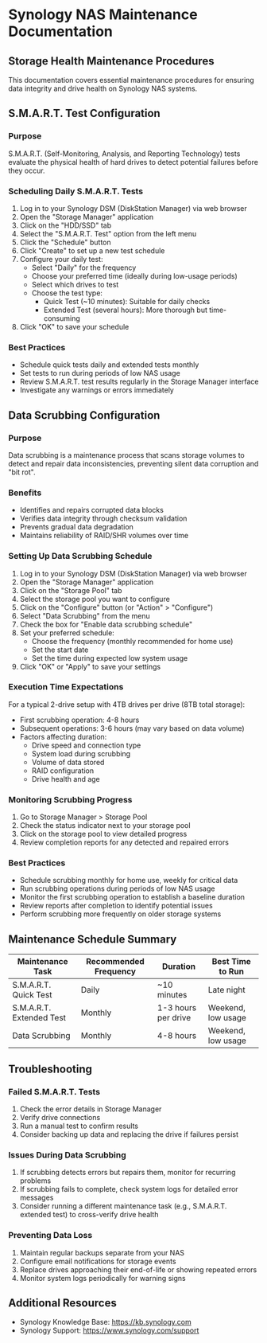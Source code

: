 # Synology NAS Maintenance Documentation

## Storage Health Maintenance Procedures

This documentation covers essential maintenance procedures for ensuring data integrity and drive health on Synology NAS systems.

## S.M.A.R.T. Test Configuration

### Purpose
S.M.A.R.T. (Self-Monitoring, Analysis, and Reporting Technology) tests evaluate the physical health of hard drives to detect potential failures before they occur.

### Scheduling Daily S.M.A.R.T. Tests
1. Log in to your Synology DSM (DiskStation Manager) via web browser
2. Open the "Storage Manager" application
3. Click on the "HDD/SSD" tab
4. Select the "S.M.A.R.T. Test" option from the left menu
5. Click the "Schedule" button
6. Click "Create" to set up a new test schedule
7. Configure your daily test:
   - Select "Daily" for the frequency
   - Choose your preferred time (ideally during low-usage periods)
   - Select which drives to test
   - Choose the test type:
     - Quick Test (~10 minutes): Suitable for daily checks
     - Extended Test (several hours): More thorough but time-consuming
8. Click "OK" to save your schedule

### Best Practices
- Schedule quick tests daily and extended tests monthly
- Set tests to run during periods of low NAS usage
- Review S.M.A.R.T. test results regularly in the Storage Manager interface
- Investigate any warnings or errors immediately

## Data Scrubbing Configuration

### Purpose
Data scrubbing is a maintenance process that scans storage volumes to detect and repair data inconsistencies, preventing silent data corruption and "bit rot".

### Benefits
- Identifies and repairs corrupted data blocks
- Verifies data integrity through checksum validation
- Prevents gradual data degradation
- Maintains reliability of RAID/SHR volumes over time

### Setting Up Data Scrubbing Schedule
1. Log in to your Synology DSM (DiskStation Manager) via web browser
2. Open the "Storage Manager" application
3. Click on the "Storage Pool" tab
4. Select the storage pool you want to configure
5. Click on the "Configure" button (or "Action" > "Configure")
6. Select "Data Scrubbing" from the menu
7. Check the box for "Enable data scrubbing schedule"
8. Set your preferred schedule:
   - Choose the frequency (monthly recommended for home use)
   - Set the start date
   - Set the time during expected low system usage
9. Click "OK" or "Apply" to save your settings

### Execution Time Expectations
For a typical 2-drive setup with 4TB drives per drive (8TB total storage):
- First scrubbing operation: 4-8 hours
- Subsequent operations: 3-6 hours (may vary based on data volume)
- Factors affecting duration:
  - Drive speed and connection type
  - System load during scrubbing
  - Volume of data stored
  - RAID configuration
  - Drive health and age

### Monitoring Scrubbing Progress
1. Go to Storage Manager > Storage Pool
2. Check the status indicator next to your storage pool
3. Click on the storage pool to view detailed progress
4. Review completion reports for any detected and repaired errors

### Best Practices
- Schedule scrubbing monthly for home use, weekly for critical data
- Run scrubbing operations during periods of low NAS usage
- Monitor the first scrubbing operation to establish a baseline duration
- Review reports after completion to identify potential issues
- Perform scrubbing more frequently on older storage systems

## Maintenance Schedule Summary

| Maintenance Task | Recommended Frequency | Duration | Best Time to Run |
|-----------------|----------------------|----------|-----------------|
| S.M.A.R.T. Quick Test | Daily | ~10 minutes | Late night |
| S.M.A.R.T. Extended Test | Monthly | 1-3 hours per drive | Weekend, low usage |
| Data Scrubbing | Monthly | 4-8 hours | Weekend, low usage |

## Troubleshooting

### Failed S.M.A.R.T. Tests
1. Check the error details in Storage Manager
2. Verify drive connections
3. Run a manual test to confirm results
4. Consider backing up data and replacing the drive if failures persist

### Issues During Data Scrubbing
1. If scrubbing detects errors but repairs them, monitor for recurring problems
2. If scrubbing fails to complete, check system logs for detailed error messages
3. Consider running a different maintenance task (e.g., S.M.A.R.T. extended test) to cross-verify drive health

### Preventing Data Loss
1. Maintain regular backups separate from your NAS
2. Configure email notifications for storage events
3. Replace drives approaching their end-of-life or showing repeated errors
4. Monitor system logs periodically for warning signs

## Additional Resources
- Synology Knowledge Base: https://kb.synology.com
- Synology Support: https://www.synology.com/support